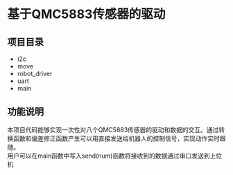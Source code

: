 # 基于QMC5883传感器的驱动
## 项目目录
* i2c
* move
* robot_driver
* uart
* main
## 功能说明
本项目代码能够实现一次性对八个QMC5883传感器的驱动和数据的交互。通过转换函数和偏差修正函数产生可以用直接发送给机器人的控制信号，实现动作实时跟随。		
用户可以在main函数中写入send(num)函数将接收到的数据通过串口发送到上位机
